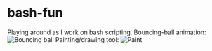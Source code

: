 # bash-fun
Playing around as I work on bash scripting.
Bouncing-ball animation:
![Bouncing ball](https://user-images.githubusercontent.com/2184268/114971920-650cb700-9e4b-11eb-94f6-e8726bedb1cc.gif)
Painting/drawing tool:
![Paint](https://user-images.githubusercontent.com/2184268/115097013-c9845080-9ef5-11eb-8f75-88ec78f04362.png)

